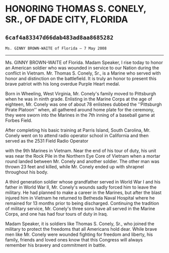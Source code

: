 # HONORING THOMAS S. CONELY, SR., OF DADE CITY, FLORIDA
## `6caf4a83347d66dab483ad8aa8685282`
`Ms. GINNY BROWN-WAITE of Florida — 7 May 2008`

---


Ms. GINNY BROWN-WAITE of Florida. Madam Speaker, I rise today to 
honor an American soldier who was wounded in service to our Nation 
during the conflict in Vietnam. Mr. Thomas S. Conely, Sr., is a Marine 
who served with honor and distinction on the battlefield. It is truly 
an honor to present this brave patriot with his long overdue Purple 
Heart medal.

Born in Wheeling, West Virginia, Mr. Conely's family moved to 
Pittsburgh when he was in ninth grade. Enlisting in the Marine Corps at 
the age of eighteen, Mr. Conely was one of about 78 enlistees dubbed 
the ''Pittsburgh Pirate Platoon'' when, all gathered around home plate 
for the ceremony, they were sworn into the Marines in the 7th inning of 
a baseball game at Forbes Field.

After completing his basic training at Parris Island, South Carolina, 
Mr. Conely went on to attend radio operator school in California and 
then served as the 2531 Field Radio Operator


with the 9th Marines in Vietnam. Near the end of his tour of duty, his 
unit was near the Rock Pile in the Northern Eye Core of Vietnam when a 
mortar round landed between Mr. Conely and another soldier. The other 
man was thrown 23 feet and killed, while Mr. Conely ended up with 
shrapnel throughout his body.

A third generation soldier whose grandfather served in World War I 
and his father in World War II, Mr. Conely's wounds sadly forced him to 
leave the military. He had planned to make a career in the Marines, but 
after the blast injured him in Vietnam he returned to Bethesda Naval 
Hospital where he remained for 13 months prior to being discharged. 
Continuing the tradition of military service, Mr. Conely's three sons 
have all served in the Marine Corps, and one has had four tours of duty 
in Iraq.

Madam Speaker, it is soldiers like Thomas S. Conely, Sr., who joined 
the military to protect the freedoms that all Americans hold dear. 
While brave men like Mr. Conely were wounded fighting for freedom and 
liberty, his family, friends and loved ones know that this Congress 
will always remember his bravery and commitment in battle.
